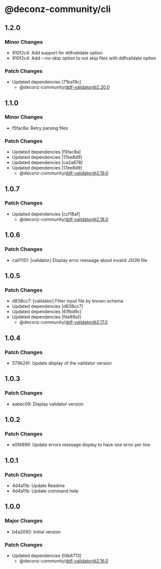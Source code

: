 # @deconz-community/cli

## 1.2.0

### Minor Changes

- 910f2c4: Add support for ddfvalidate option
- 910f2c4: Add --no-skip option to not skip files with ddfvalidate option

### Patch Changes

- Updated dependencies [71ba19c]
  - @deconz-community/ddf-validator@2.20.0

## 1.1.0

### Minor Changes

- f5fac8a: Retry parsing files

### Patch Changes

- Updated dependencies [f5fac8a]
- Updated dependencies [17ee8d9]
- Updated dependencies [ca2a878]
- Updated dependencies [17ee8d9]
  - @deconz-community/ddf-validator@2.19.0

## 1.0.7

### Patch Changes

- Updated dependencies [ccf18af]
  - @deconz-community/ddf-validator@2.18.0

## 1.0.6

### Patch Changes

- ca01151: [validator] Display error message about invalid JSON file

## 1.0.5

### Patch Changes

- d838cc7: [validator] Filter input file by known schema
- Updated dependencies [d838cc7]
- Updated dependencies [61fbd9c]
- Updated dependencies [fde89a1]
  - @deconz-community/ddf-validator@2.17.0

## 1.0.4

### Patch Changes

- 579b24f: Update display of the validator version

## 1.0.3

### Patch Changes

- eabec09: Display validator version

## 1.0.2

### Patch Changes

- e0f4899: Update errors message display to have one error per line

## 1.0.1

### Patch Changes

- 4d4a11b: Update Readme
- 4d4a11b: Update command help

## 1.0.0

### Major Changes

- b4a2092: Initial version

### Patch Changes

- Updated dependencies [fdb6713]
  - @deconz-community/ddf-validator@2.16.0
